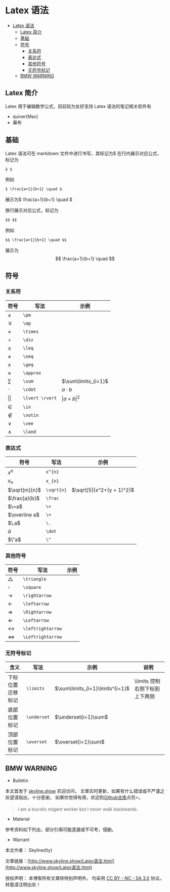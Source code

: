 # Latex 语法

<!-- @import "[TOC]" {cmd="toc" depthFrom=1 depthTo=6 orderedList=false} -->

<!-- code_chunk_output -->

- [Latex 语法](#latex-语法)
  - [Latex 简介](#latex-简介)
  - [基础](#基础)
  - [符号](#符号)
    - [关系符](#关系符)
    - [表达式](#表达式)
    - [其他符号](#其他符号)
    - [无符号标记](#无符号标记)
  - [BMW WARNING](#bmw-warning)

<!-- /code_chunk_output -->

## Latex 简介

Latex 用于编辑数学公式，目前较为友好支持 Latex 语法的笔记相关软件有

- quiver(Mac)
- 幕布

## 基础

Latex 语法可在 markdown 文件中进行书写，其标记为$
在行内展示对应公式，标记为

```md
$ $
```

例如

```md
$ \frac{a+1}{b+1} \quad $
```

展示为$ \frac{a+1}{b+1} \quad $

换行展示对应公式，标记为

```md
$$ $$
```

例如

```md
$$ \frac{a+1}{b+1} \quad $$
```

展示为 $$ \frac{a+1}{b+1} \quad $$

## 符号

### 关系符

| 符号            | 写法            | 示例                     |
| --------------- | --------------- | ------------------------ |
| $\pm$           | `\pm`           |
| $\mp$           | `\mp`           |
| $\times$        | `\times`        |
| $\div$          | `\div`          |
| $\leq$          | `\leq`          |
| $\neq$          | `\neq`          |
| $\geq$          | `\geq`          |
| $\approx$       | `\approx`       |
| $\sum$          | `\sum`          | $\sum\limits_{i=1}$      |
| $\cdot$         | `\cdot`         | ${a}\cdot{b}$            |
| $\lvert \rvert$ | `\lvert \rvert` | $\lvert a + b \rvert ^2$ |
| $\in$ | `\in` |  |
| $\notin$ | `\notin` |  |
| $\vee$ | `\vee` |  |
| $\land$ | `\land` |  |

### 表达式

| 符号          | 写法       | 示例                      |
| ------------- | ---------- | ------------------------- |
| $x^{n}$       | `x^{n}`    |
| $x_{n}$       | `x_{n}`    |
| $\sqrt[m]{n}$ | `\sqrt{n}` | $\sqrt[5]{x^2+(y + 1)^2}$ |
| $\frac{a}{b}$ | `\frac`    |
| $\=a$ | `\=`    |
| $\overline a$ | `\=`    |
| $\.a$ | `\.`    |
| $\dot a$ | `\dot`    |
| $\"a$ | `\"`    |

### 其他符号

| 符号        | 写法        | 示例 |
| ----------- | ----------- | ---- |
| $\triangle$ | `\triangle` |
| $\square$   | `\square`   |
| $\rightarrow$   | `\rightarrow`   |
| $\leftarrow$   | `\leftarrow`   | 
| $\Rightarrow$   | `\Rightarrow`   |
| $\Leftarrow$   | `\Leftarrow`   |
| $\leftrightarrow$   | `\leftrightarrow`   |
| $\Leftrightarrow$   | `\Leftrightarrow`   |

### 无符号标记

| 含义         | 写法      | 示例                | 说明                                       |
| ------------ | --------- | ------------------- | ------------------------------------------ |
| 下标位置迁移标记 | `\limits` | $\sum\limits_{i=1}\limits^{i=1}$ | \limits 控制右侧下标到上下两侧 |
| 底部位置标记 | `\underset` | $\underset{i=1}\sum$ | |
| 顶部位置标记 | `\overset` | $\overset{i=1}\sum$ | |

## BMW WARNING

- Bulletin

本文首发于 [skyline.show](http://www.skyline.show) 欢迎访问，
文章实时更新，如果有什么错误或不严谨之处望请指出，十分感谢。
如果你觉得有用，欢迎到[Github仓库](https://github.com/skylinety/Blog)点亮⭐️。

> I am a bucolic migant worker but I never walk backwards.

- Material

参考资料如下列出，部分引用可能遗漏或不可考，侵删。

>  

- Warrant

本文作者： Skyline(lty)

文章链接：[http://www.skyline.show/Latex语法.html](http://www.skyline.show/Latex语法.html)

授权声明： 本博客所有文章除特别声明外， 均采用 [CC BY - NC - SA 3.0](https://creativecommons.org/licenses/by-nc-sa/3.0/deed.zh) 协议。 转载请注明出处！
